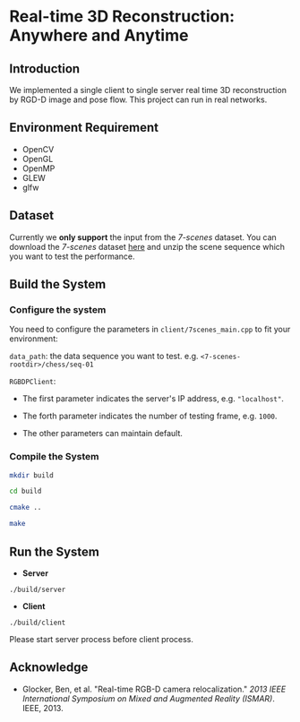 # Real-time 3D Reconstruction: Anywhere and Anytime

## Introduction

We implemented a single client to single server real time 3D reconstruction by RGD-D image and pose flow. This project can run in real networks.



## Environment Requirement

- OpenCV
- OpenGL
- OpenMP
- GLEW
- glfw



## Dataset

Currently we **only support** the input from the *7-scenes* dataset. You can download the *7-scenes* dataset [here](https://www.microsoft.com/en-us/research/project/rgb-d-dataset-7-scenes/) and unzip the scene sequence which you want to test the performance.



## Build the System

### Configure the system

You need to configure the parameters in `client/7scenes_main.cpp` to fit your environment:

`data_path`: the data sequence you want to test. e.g. `<7-scenes-rootdir>/chess/seq-01`

`RGBDPClient`:   
- The first parameter indicates the server's IP address, e.g. `"localhost"`. 

- The forth parameter indicates the number of testing frame, e.g. `1000`. 

- The other parameters can maintain default.

### Compile the System

```bash
mkdir build

cd build

cmake ..

make
```



## Run the System

- **Server** 

````
./build/server
````

- **Client**

````
./build/client
````

Please start server process before client process.

## Acknowledge

- Glocker, Ben, et al. "Real-time RGB-D camera relocalization." *2013 IEEE International Symposium on Mixed and Augmented Reality (ISMAR)*. IEEE, 2013.

